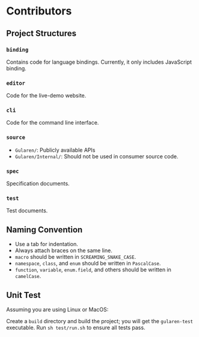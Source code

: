 # Contributors

## Project Structures

### `binding`
Contains code for language bindings. Currently, it only includes JavaScript binding.

### `editor`
Code for the live-demo website.

### `cli`
Code for the command line interface.

### `source`
- `Gularen/`: Publicly available APIs
- `Gularen/Internal/`: Should not be used in consumer source code.

### `spec`
Specification documents.

### `test`
Test documents.

## Naming Convention
- Use a tab for indentation.
- Always attach braces on the same line.
- `macro` should be written in `SCREAMING_SNAKE_CASE`.
- `namespace`, `class`, and `enum` should be written in `PascalCase`.
- `function`, `variable`, `enum.field`, and others should be written in `camelCase`.

## Unit Test
Assuming you are using Linux or MacOS:

Create a `build` directory and build the project; you will get the `gularen-test` executable.
Run `sh test/run.sh` to ensure all tests pass.
